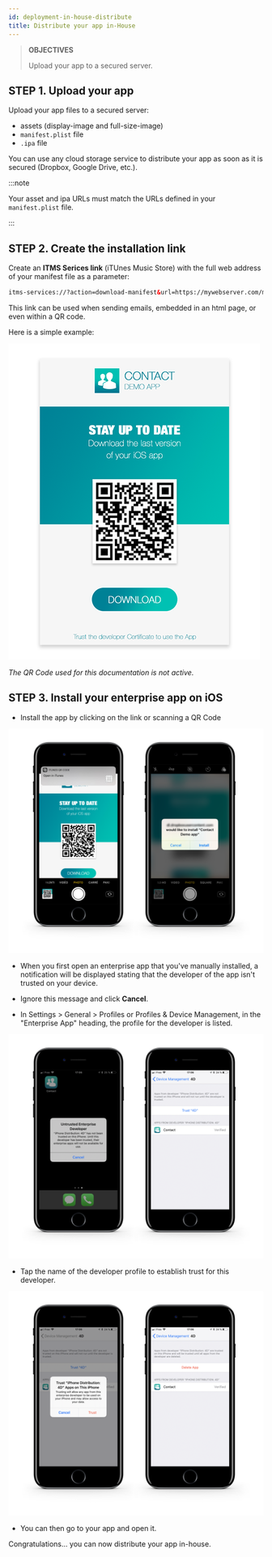 ```yaml
---
id: deployment-in-house-distribute
title: Distribute your app in-House
---
```


> **OBJECTIVES**
> 
> Upload your app to a secured server.


## STEP 1. Upload your app

Upload your app files to a secured server:

* assets (display-image and full-size-image)
* `manifest.plist` file
* `.ipa` file

You can use any cloud storage service to distribute your app as soon as it is secured (Dropbox, Google Drive, etc.).

:::note

Your asset and ipa URLs must match the URLs defined in your `manifest.plist` file.

:::

## STEP 2. Create the installation link

Create an **ITMS Serices link** (iTUnes Music Store) with the full web address of your manifest file as a parameter:

```html
itms-services://?action=download-manifest&url=https://mywebserver.com/manifest.plist

```

This link can be used when sending emails, embedded in an html page, or even within a QR code.

Here is a simple example:

![Contact demo app install](img/Contact-demo-app-install.png)

*The QR Code used for this documentation is not active.*

## STEP 3. Install your enterprise app on iOS

* Install the app by clicking on the link or scanning a QR Code

![Scan and install](img/Scan-and-install.png)

* When you first open an enterprise app that you've manually installed, a notification will be displayed stating that the developer of the app isn't trusted on your device.

* Ignore this message and click **Cancel**.

* In Settings > General > Profiles or Profiles & Device Management, in the "Enterprise App" heading, the profile for the developer is listed.

![Untrust developer](img/Untrust-developer.png)

* Tap the name of the developer profile to establish trust for this developer.

![Trust-confirmation](img/Trust-confirmation.png)

* You can then go to your app and open it.

Congratulations... you can now distribute your app in-house.

